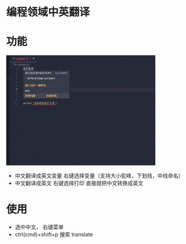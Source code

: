 # 编程领域中英翻译

# 功能

![gif](images/info2.gif)

- 中文翻译成英文变量 右键选择变量（支持大小驼峰，下划线，中线命名）
- 中文翻译成英文 右键选择打印 直接就把中文转换成英文
# 使用

- 选中中文， 右键菜单
- ctrl(cmd)+shift+p 搜索 translate
